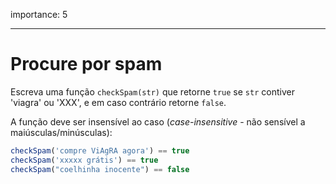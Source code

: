 importance: 5

---

# Procure por spam

Escreva uma função `checkSpam(str)` que retorne `true` se `str` contiver 'viagra' ou 'XXX', e em caso contrário retorne `false`.

A função deve ser insensível ao caso (*case-insensitive* - não sensível a maiúsculas/minúsculas):

```js
checkSpam('compre ViAgRA agora') == true
checkSpam('xxxxx grátis') == true
checkSpam("coelhinha inocente") == false
```

